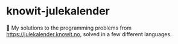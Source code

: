 # knowit-julekalender

:christmas_tree: My solutions to the programming problems from https://julekalender.knowit.no, solved in a few different languages.
